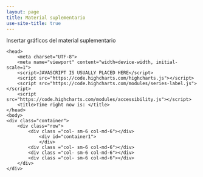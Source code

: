 ```yaml
---
layout: page
title: Material suplementario
use-site-title: true
---
```


Insertar gráficos del material suplementario


    <head>
        <meta charset="UTF-8">
        <meta name="viewport" content="width=device-width, initial-scale=1">
        <script>JAVASCRIPT IS USUALLY PLACED HERE</script>
        <script src="https://code.highcharts.com/highcharts.js"></script>
        <script src="https://code.highcharts.com/modules/series-label.js"></script>
        <script src="https://code.highcharts.com/modules/accessibility.js"></script>
        <title>Time right now is: </title>
    </head>
    <body>
    <div class="container">
        <div class="row">
            <div class ="col- sm-6 col-md-6"></div>
                <div id="container1">
                </div>
            <div class ="col- sm-6 col-md-6"></div>
            <div class ="col- sm-6 col-md-6"></div>
            <div class ="col- sm-6 col-md-6"></div>
        </div>
    </div>
   <center> 
    <script type="text/javascript">
     Highcharts.chart("container1", {
            chart: {
            type: 'column',
     },
     title: {
         text: 'Mujeres fallecidos en el 2019 según su edad'
     },
     subtitle: {
         text: ''
     },
     xAxis: {
            categories: [
             '[0-4]',
             '[5-9]',
             '[10-14]',
             '[15-19]',
             '[20-24]',
               '[25-29]',
               '[30-34]',
               '[35-39]',
               '[40-44]',
               '[45-49]',
               '[50-54]',
               '[55-59]',
               '[60-64]',
               '[65-69]',
               '[70-74]',
               '[75-89]',
               '[80-84]',
               '[85-89]',
               '[90-94]',
               '[95-99]',
             '[100-104]',
             '[105-109]'
          ],
          crosshair: true
        },
        yAxis: {
           min: 0,
           max: 8000,
           title: {
               text: 'Cantidad de personas'
           }
        },
        tooltip: {
            headerFormat: '<span style="font-size:10px">{point.key}</span><table>',
            pointFormat: '<tr><td style="color:{series.color};padding:0">{series.name}: </td>' +
                '<td style="padding:0"><b>{point.y:.0f} muertes</b></td></tr>',
            footerFormat: '</table>',
            shared: true,
            useHTML: true
        },
        plotOptions: {
            column: {
                pointPadding: 0,
                borderWidth: 1
            }
        },
        series: [{
        		groupPadding: 0,
            name: 'Mujeres',
            color:'#e66a12',
            data: [697,74,78,161,235,276,340,491,643,955,1478,2237,2971,3799,4890,6140,7137,8533,6878,3067,718,74]
        }]
        });
        </script>
    </center>
    </body>


